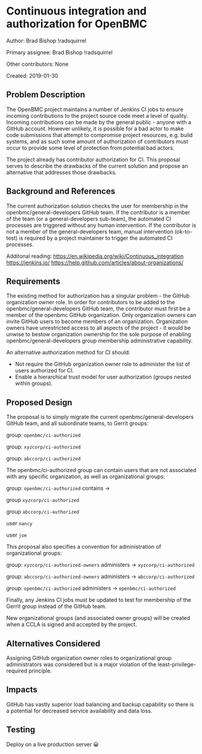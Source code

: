# Continuous integration and authorization for OpenBMC

Author:
  Brad Bishop !radsquirrel

Primary assignee:
  Brad Bishop !radsquirrel

Other contributors:
  None

Created:
  2019-01-30

## Problem Description
The OpenBMC project maintains a number of Jenkins CI jobs to ensure incoming
contributions to the project source code meet a level of quality.  Incoming
contributions can be made by the general public - anyone with a GitHub account.
However unlikely, it is possible for a bad actor to make code submissions that
attempt to compromise project resources, e.g. build systems, and as such some
amount of authorization of contributors must occur to provide some level of
protection from potential bad actors.


The project already has contributor authorization for CI.  This proposal serves
to describe the drawbacks of the current solution and propose an alternative
that addresses those drawbacks.

## Background and References
The current authorization solution checks the user for membership in the
openbmc/general-developers GitHub team.  If the contributor is a member of the
team (or a general-developers sub-team), the automated CI processes are
triggered without any human intervention.  If the contributor is not a member of
the general-developers team, manual intervention (ok-to-test) is required by a
project maintainer to trigger the automated CI processes.


Additonal reading:
https://en.wikipedia.org/wiki/Continuous_integration
https://jenkins.io/
https://help.github.com/articles/about-organizations/

## Requirements
The existing method for authorization has a singular problem - the GitHub
organization owner role.  In order for contributors to be added to the
openbmc/general-developers GitHub team, the contributor must first be a member
of the openbmc GitHub organization.  Only organization owners can invite GitHub
users to become members of an organization.  Organization owners have
unrestricted access to all aspects of the project - it would be unwise to bestow
organization ownership for the sole purpose of enabling
openbmc/general-developers group membership administrative capability.


An alternative authorization method for CI should:
 - Not require the GitHub organization owner role to administer the list of
   users authorized for CI.
 - Enable a hierarchical trust model for user authorization (groups nested
   within groups).

## Proposed Design
The proposal is to simply migrate the current openbmc/general-developers GitHub
team, and all subordinate teams, to Gerrit groups:

group: `openbmc/ci-authorized`

group: `xyzcorp/ci-authorized`

group: `abccorp/ci-authorized`

The openbmc/ci-authorized group can contain users that are not associated with
any specific organization, as well as organizational groups:

group: `openbmc/ci-authorized` contains ->

  group `xyzcorp/ci-authorized`

  group `abccorp/ci-authorized`

  user `nancy`

  user `joe`

This proposal also specifies a convention for administration of organizational
groups:

group: `xyzcorp/ci-authorized-owners` administers -> `xyzcorp/ci-authorized`

group: `abccorp/ci-authorized-owners` administers -> `abccorp/ci-authorized`

group: `openbmc/ci-authorized` administers -> `openbmc/ci-authorized`

Finally, any Jenkins CI jobs must be updated to test for membership of the
Gerrit group instead of the GitHub team.

New organizational groups (and associated owner groups) will be created when a
CCLA is signed and accepted by the project.

## Alternatives Considered
Assigning GitHub organization owner roles to organizational group administrators
was considered but is a major violation of the least-privilege-required
principle.

## Impacts
GitHub has vastly superior load balancing and backup capability so there is a
potential for decreased service availability and data loss.

## Testing
Deploy on a live production server 😀
